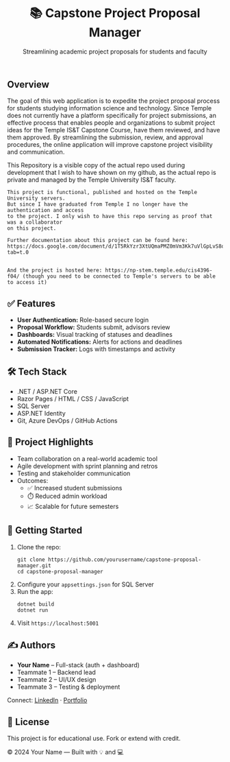 <header>
  <h1>📚 Capstone Project Proposal Manager</h1>
  <p>Streamlining academic project proposals for students and faculty</p>
</header>

<main>
  <h2>Overview</h2>
  <p>
    The goal of this web application is to expedite the 
    project proposal process for students studying information science and technology. 
    Since Temple does not currently have a platform specifically for project 
    submissions, an effective process that enables people and organizations to submit project ideas for the Temple IS&T Capstone Course, 
    have them reviewed, and have them approved. By streamlining the 
    submission, review, and approval procedures, the online application will  improve 
    capstone project visibility and communication.  
  </p>
  <p>
    This Repository is a visible copy of the actual repo used during development
    that I wish to have shown on my github, as the actual repo is private and managed
    by the Temple University IS&T faculty.
    
    This project is functional, published and hosted on the Temple University servers.
    But since I have graduated from Temple I no longer have the authentication and access
    to the project. I only wish to have this repo serving as proof that was a collaborator
    on this project.
    
    Further documentation about this project can be found here: https://docs.google.com/document/d/1T5RkYzr3XtUQmaPMZ0mVm3Kk7uVlGpLvS8qpSY2DpX4/edit?tab=t.0
    
    
    And the project is hosted here: https://np-stem.temple.edu/cis4396-f04/ (though you need to be connected to Temple's servers to be able to access it)
    
  </p>
  
  <h2>✅ Features</h2>
  <ul>
    <li><strong>User Authentication:</strong> Role-based secure login</li>
    <li><strong>Proposal Workflow:</strong> Students submit, advisors review</li>
    <li><strong>Dashboards:</strong> Visual tracking of statuses and deadlines</li>
    <li><strong>Automated Notifications:</strong> Alerts for actions and deadlines</li>
    <li><strong>Submission Tracker:</strong> Logs with timestamps and activity</li>
  </ul>

  <h2>🛠️ Tech Stack</h2>
  <ul>
    <li>.NET / ASP.NET Core</li>
    <li>Razor Pages / HTML / CSS / JavaScript</li>
    <li>SQL Server</li>
    <li>ASP.NET Identity</li>
    <li>Git, Azure DevOps / GitHub Actions</li>
  </ul>

  <h2>🚧 Project Highlights</h2>
  <ul>
    <li>Team collaboration on a real-world academic tool</li>
    <li>Agile development with sprint planning and retros</li>
    <li>Testing and stakeholder communication</li>
    <li>Outcomes:
      <ul>
        <li>✅ Increased student submissions</li>
        <li>⏱️ Reduced admin workload</li>
        <li>📈 Scalable for future semesters</li>
      </ul>
    </li>
  </ul>

  <h2>🚀 Getting Started</h2>
  <ol>
    <li>Clone the repo:
      <pre><code>git clone https://github.com/yourusername/capstone-proposal-manager.git
cd capstone-proposal-manager</code></pre>
    </li>
    <li>Configure your <code>appsettings.json</code> for SQL Server</li>
    <li>Run the app:
      <pre><code>dotnet build
dotnet run</code></pre>
    </li>
    <li>Visit <code>https://localhost:5001</code></li>
  </ol>

  <h2>✍️ Authors</h2>
  <ul>
    <li><strong>Your Name</strong> – Full-stack (auth + dashboard)</li>
    <li>Teammate 1 – Backend lead</li>
    <li>Teammate 2 – UI/UX design</li>
    <li>Teammate 3 – Testing & deployment</li>
  </ul>
  <p>Connect: <a href="https://linkedin.com/in/yourprofile" target="_blank">LinkedIn</a> · 
     <a href="https://yourwebsite.com" target="_blank">Portfolio</a></p>

  <h2>📄 License</h2>
  <p>This project is for educational use. Fork or extend with credit.</p>
</main>

<footer>
  &copy; 2024 Your Name — Built with 💡 and 💻
</footer>


